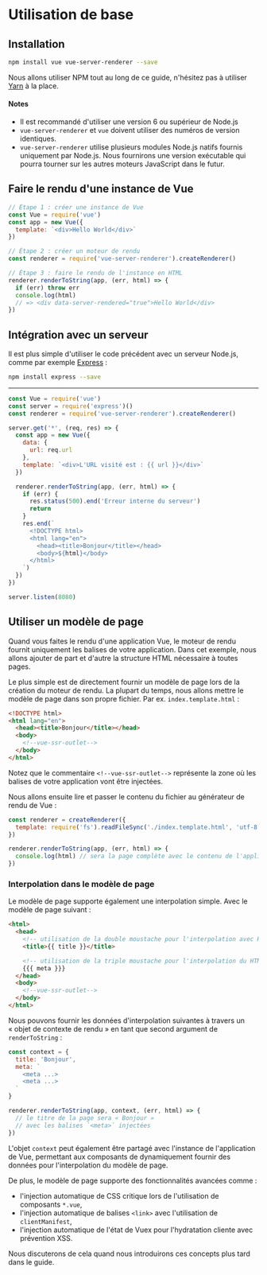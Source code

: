# Utilisation de base

## Installation

``` bash
npm install vue vue-server-renderer --save
```

Nous allons utiliser NPM tout au long de ce guide, n'hésitez pas à utiliser [Yarn](https://yarnpkg.com/en/) à la place.

#### Notes

- Il est recommandé d'utiliser une version 6 ou supérieur de Node.js
- `vue-server-renderer` et `vue` doivent utiliser des numéros de version identiques.
- `vue-server-renderer` utilise plusieurs modules Node.js natifs fournis uniquement par Node.js. Nous fournirons une version exécutable qui pourra tourner sur les autres moteurs JavaScript dans le futur.

## Faire le rendu d'une instance de Vue

``` js
// Étape 1 : créer une instance de Vue
const Vue = require('vue')
const app = new Vue({
  template: `<div>Hello World</div>`
})

// Étape 2 : créer un moteur de rendu
const renderer = require('vue-server-renderer').createRenderer()

// Étape 3 : faire le rendu de l'instance en HTML
renderer.renderToString(app, (err, html) => {
  if (err) throw err
  console.log(html)
  // => <div data-server-rendered="true">Hello World</div>
})
```

## Intégration avec un serveur

Il est plus simple d'utiliser le code précédent avec un serveur Node.js, comme par exemple [Express](https://expressjs.com/) :

``` bash
npm install express --save
```
---
``` js
const Vue = require('vue')
const server = require('express')()
const renderer = require('vue-server-renderer').createRenderer()

server.get('*', (req, res) => {
  const app = new Vue({
    data: {
      url: req.url
    },
    template: `<div>L'URL visité est : {{ url }}</div>`
  })

  renderer.renderToString(app, (err, html) => {
    if (err) {
      res.status(500).end('Erreur interne du serveur')
      return
    }
    res.end(`
      <!DOCTYPE html>
      <html lang="en">
        <head><title>Bonjour</title></head>
        <body>${html}</body>
      </html>
    `)
  })
})

server.listen(8080)
```

## Utiliser un modèle de page

Quand vous faites le rendu d'une application Vue, le moteur de rendu fournit uniquement les balises de votre application. Dans cet exemple, nous allons ajouter de part et d'autre la structure HTML nécessaire à toutes pages.

Le plus simple est de directement fournir un modèle de page lors de la création du moteur de rendu. La plupart du temps, nous allons mettre le modèle de page dans son propre fichier. Par ex. `index.template.html` :

``` html
<!DOCTYPE html>
<html lang="en">
  <head><title>Bonjour</title></head>
  <body>
    <!--vue-ssr-outlet-->
  </body>
</html>
```

Notez que le commentaire `<!--vue-ssr-outlet-->` représente la zone où les balises de votre application vont être injectées.

Nous allons ensuite lire et passer le contenu du fichier au générateur de rendu de Vue :

``` js
const renderer = createRenderer({
  template: require('fs').readFileSync('./index.template.html', 'utf-8')
})

renderer.renderToString(app, (err, html) => {
  console.log(html) // sera la page complète avec le contenu de l'application injecté.
})
```

### Interpolation dans le modèle de page

Le modèle de page supporte également une interpolation simple. Avec le modèle de page suivant :

``` html
<html>
  <head>
    <!-- utilisation de la double moustache pour l'interpolation avec HTML échapé -->
    <title>{{ title }}</title>

    <!-- utilisation de la triple moustache pour l'interpolation du HTML -->
    {{{ meta }}}
  </head>
  <body>
    <!--vue-ssr-outlet-->
  </body>
</html>
```

Nous pouvons fournir les données d'interpolation suivantes à travers un « objet de contexte de rendu » en tant que second argument de `renderToString` :

``` js
const context = {
  title: 'Bonjour',
  meta: `
    <meta ...>
    <meta ...>
  `
}

renderer.renderToString(app, context, (err, html) => {
  // le titre de la page sera « Bonjour »
  // avec les balises `<meta>` injectées
})
```

L'objet `context` peut également être partagé avec l'instance de l'application de Vue, permettant aux composants de dynamiquement fournir des données pour l'interpolation du modèle de page.

De plus, le modèle de page supporte des fonctionnalités avancées comme :

- l'injection automatique de CSS critique lors de l'utilisation de composants `*.vue`,
- l'injection automatique de balises `<link>` avec l'utilisation de `clientManifest`,
- l'injection automatique de l'état de Vuex pour l'hydratation cliente avec prévention XSS.

Nous discuterons de cela quand nous introduirons ces concepts plus tard dans le guide.
